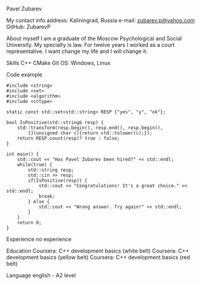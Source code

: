 Pavel Zubarev

My contact info
address:    Kaliningrad, Russia
e-mail:     zubarev.p@yahoo.com
GitHub:     ZubarevP

About myself
I am a graduate of the Moscow Psychological and Social University. My specialty is law. For twelve years I worked as a court representative. I want change my life and I will change it.

Skills
C++ 
CMake
Git
OS: Windows, Linux

Code example
```#include <iostream>
#include <string>
#include <set>
#include <algorithm>
#include <cctype>

static const std::set<std::string> RESP {"yes", "y", "ok"};

bool IsPositive(std::string& resp) {
    std::transform(resp.begin(), resp.end(), resp.begin(),
        [](unsigned char c){return std::tolower(c);});    
    return RESP.count(resp)? true : false; 
}

int main() {
    std::cout << "Has Pavel Zubarev been hired?" << std::endl;
    while(true) {
        std::string resp;
        std::cin >> resp;
        if(IsPositive(resp)) {
            std::cout << "Congratulations! It's a great choice." << std::endl;
            break;
        } else {
            std::cout << "Wrong answer. Try again!" << std::endl;
        }
    }
    return 0;
}
```
Experience
no experience

Education
Coursera: C++ development basics (white belt) 
Coursera: C++ development basics (yellow belt) 
Coursera: C++ development basics (red belt) 

Language
english - A2 level
